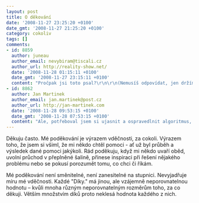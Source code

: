 ```yaml
---
layout: post
title: O děkování
date: '2008-11-27 23:25:20 +0100'
date_gmt: '2008-11-27 21:25:20 +0100'
category: cokoliv
tags: []
comments:
- id: 8859
  author: juneau
  author_email: nevybiram@tiscali.cz
  author_url: http://reality-show.net/
  date: '2008-11-28 01:15:11 +0100'
  date_gmt: '2008-11-27 23:15:11 +0100'
  content: "Pročpak jsi toto psal?\r\n\r\n(Nemusíš odpovídat, jen držím svůj dlouholetý průměr jeden komentář na Podnebí za půl roku :) )"
- id: 8862
  author: Jan Martinek
  author_email: jan.martinek@post.cz
  author_url: http://jan-martinek.com
  date: '2008-11-28 09:53:15 +0100'
  date_gmt: '2008-11-28 07:53:15 +0100'
  content: "Ale, potřeboval jsem si ujasnit a ospravedlnit algoritmus, které vede k mému děkování.\r\n\r\n(S touhle kadencí příspěvků, kterou mám poslední dobou, možná nakonec budu mít okomentovaný každý spot! :) Ale ne, doufám, že období chaosu se zase jednou blíží ke konci a zase bude čas na hlouposti. Jako třeba na psaní na podnebí :))"
---
```

<p>Děkuju často. Mé poděkování je výrazem vděčnosti, za cokoli. Výrazem toho, že jsem si všiml, že mi někdo chtěl pomoci - ať už byl průběh a výsledek dané pomoci jakýkoli. Rád poděkuju, když mi někdo uvaří oběd, uvolní průchod v přeplněné šalině, přinese inspiraci při řešení nějakého problému nebo se pokusí porozumět tomu, co chci či říkám.</p>
<p>Mé poděkování není směnitelné, není zanesitelné na stupnici. Nevyjadřuje míru mé vděčnosti. Každé "Díky." má jinou, ale vzájemně neporovnatelnou hodnotu – kvůli mnoha různým neporovnatelným rozměrům toho, za co děkuji. Větším množstvím díků proto neklesá hodnota každého z nich.</p>
